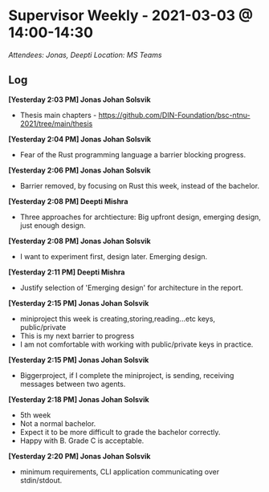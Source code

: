 # Supervisor Weekly - 2021-03-03 @ 14:00-14:30

*Attendees: Jonas, Deepti*
*Location: MS Teams*

## Log

**[Yesterday 2:03 PM] Jonas Johan Solsvik**
- Thesis main chapters - https://github.com/DIN-Foundation/bsc-ntnu-2021/tree/main/thesis

**[Yesterday 2:04 PM] Jonas Johan Solsvik**
- Fear of the Rust programming language a barrier blocking progress.

**​[Yesterday 2:06 PM] Jonas Johan Solsvik**
- Barrier removed, by focusing on Rust this week, instead of the bachelor.

**​[Yesterday 2:08 PM] Deepti Mishra**
- Three approaches for archtiecture: Big upfront design, emerging design, just enough design.

**​[Yesterday 2:08 PM] Jonas Johan Solsvik**
- I want to experiment first, design later. Emerging design.

**​[Yesterday 2:11 PM] Deepti Mishra**
- Justify selection of 'Emerging design' for architecture in the report.

**​[Yesterday 2:15 PM] Jonas Johan Solsvik**
- miniproject this week is creating,storing,reading...etc keys, public/private
- This is my next barrier to progress
- I am not comfortable with working with public/private keys in practice.

**​[Yesterday 2:15 PM] Jonas Johan Solsvik**
- Biggerproject, if I complete the miniproject, is sending, receiving messages between two agents.

**​[Yesterday 2:18 PM] Jonas Johan Solsvik**
- 5th week
- Not a normal bachelor.
- Expect it to be more difficult to grade the bachelor correctly.
- Happy with B. Grade C is acceptable.

**​[Yesterday 2:20 PM] Jonas Johan Solsvik**
- minimum requirements, CLI application communicating over stdin/stdout.


